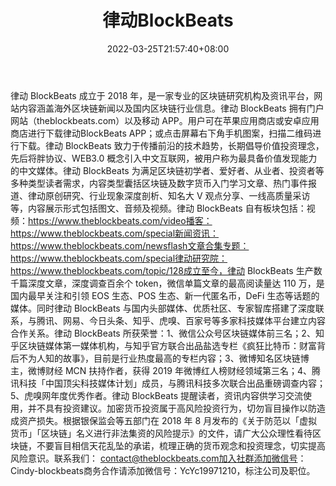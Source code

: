 ﻿---
weight: 
title: "律动BlockBeats"
description: "专业的区块链研究机构与资讯平台"
date: 2022-03-25T21:57:40+08:00
lastmod: 2022-03-25T16:45:40+08:00
draft: false
authors: ["Metabd"]
featuredImage: "ludongblockbeats.png"
link: "https://m.theblockbeats.info/"
tags: ["元宇宙资讯","律动BlockBeats"]
categories: ["navigation"]
navigation: ["元宇宙资讯"]
lightgallery: true
toc: true
pinned: false
recommend: false
recommend1: false
---
律动 BlockBeats 成立于 2018 年，是一家专业的区块链研究机构及资讯平台，网站内容涵盖海外区块链新闻以及国内区块链行业信息。律动 BlockBeats 拥有门户网站（theblockbeats.com）以及移动 APP。用户可在苹果应用商店或安卓应用商店进行下载律动BlockBeats APP；或点击屏幕右下角手机图案，扫描二维码进行下载。律动 BlockBeats 致力于传播前沿的技术趋势，长期倡导价值投资理念，先后将胖协议、WEB3.0 概念引入中文互联网，被用户称为最具备价值发现能力的中文媒体。律动 BlockBeats 为满足区块链初学者、爱好者、从业者、投资者等多种类型读者需求，内容类型囊括区块链及数字货币入门学习文章、热门事件报道、律动原创研究、行业现象深度剖析、知名大 V 观点分享、一线高质量采访等，内容展示形式包括图文、音频及视频。律动 BlockBeats 自有板块包括：视频：https://www.theblockbeats.com/video播客：https://www.theblockbeats.com/special新闻资讯：https://www.theblockbeats.com/newsflash文章合集专题：https://www.theblockbeats.com/special律动研究院：https://www.theblockbeats.com/topic/128成立至今，律动 BlockBeats 生产数千篇深度文章，深度调查百余个 token，微信单篇文章的最高阅读量达 110 万，是国内最早关注和引领 EOS 生态、POS 生态、新一代匿名币，DeFi 生态等话题的媒体。同时律动 BlockBeats 与国内头部媒体、优质社区、专家智库搭建了深度联系，与腾讯、网易、今日头条、知乎、虎嗅、百家号等多家科技媒体平台建立内容合作关系。律动 BlockBeats 所获荣誉：1、微信公众号区块链媒体前三名；2、知乎区块链媒体第一媒体机构，与知乎官方联合出品盐选专栏《疯狂比特币：财富背后不为人知的故事》，目前是行业热度最高的专栏内容；3、微博知名区块链博主，微博财经 MCN 扶持作者，获得 2019 年微博红人榜财经领域第三名；4、腾讯科技「中国顶尖科技媒体计划」成员，与腾讯科技多次联合出品重磅调查内容；5、虎嗅网年度优秀作者。律动 BlockBeats 提醒读者，资讯内容供学习交流使用，并不具有投资建议。加密货币投资属于高风险投资行为，切勿盲目操作以防造成资产损失。根据银保监会等五部门在 2018 年 8 月发布的《关于防范以「虚拟货币」「区块链」名义进行非法集资的风险提示》的文件，请广大公众理性看待区块链，不要盲目相信天花乱坠的承诺，梳理正确的货币观念和投资理念，切实提高风险意识。联系我们： contact@theblockbeats.com加入社群添加微信号：Cindy-blockbeats商务合作请添加微信号：YcYc19971210，标注公司及职位。
